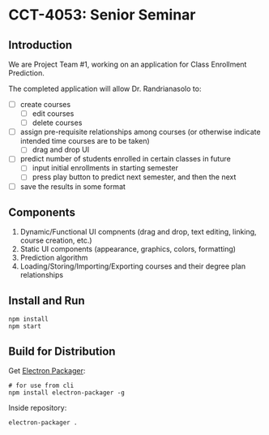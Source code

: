 # CCT-4053: Senior Seminar

## Introduction
We are Project Team #1, working on an application for Class Enrollment Prediction.

The completed application will allow Dr. Randrianasolo to:
- [ ] create courses
    - [ ] edit courses
    - [ ] delete courses
- [ ] assign pre-requisite relationships among courses (or otherwise indicate intended time courses are to be taken)
    - [ ] drag and drop UI
- [ ] predict number of students enrolled in certain classes in future
    - [ ] input initial enrollments in starting semester
    - [ ] press play button to predict next semester, and then the next
- [ ] save the results in some format

## Components

1. Dynamic/Functional UI compnents (drag and drop, text editing, linking, course creation, etc.)
2. Static UI components (appearance, graphics, colors, formatting)
3. Prediction algorithm
4. Loading/Storing/Importing/Exporting courses and their degree plan relationships

## Install and Run

```
npm install
npm start
```
## Build for Distribution

Get [Electron Packager](https://www.npmjs.com/package/electron-packager):
``` 
# for use from cli 
npm install electron-packager -g
```

Inside repository:
```
electron-packager .
```
